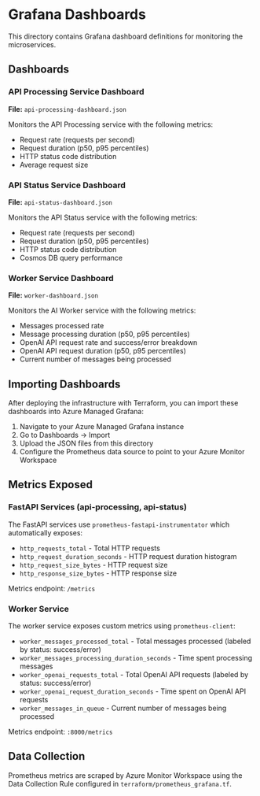# Grafana Dashboards

This directory contains Grafana dashboard definitions for monitoring the microservices.

## Dashboards

### API Processing Service Dashboard
**File:** `api-processing-dashboard.json`

Monitors the API Processing service with the following metrics:
- Request rate (requests per second)
- Request duration (p50, p95 percentiles)
- HTTP status code distribution
- Average request size

### API Status Service Dashboard
**File:** `api-status-dashboard.json`

Monitors the API Status service with the following metrics:
- Request rate (requests per second)
- Request duration (p50, p95 percentiles)
- HTTP status code distribution
- Cosmos DB query performance

### Worker Service Dashboard
**File:** `worker-dashboard.json`

Monitors the AI Worker service with the following metrics:
- Messages processed rate
- Message processing duration (p50, p95 percentiles)
- OpenAI API request rate and success/error breakdown
- OpenAI API request duration (p50, p95 percentiles)
- Current number of messages being processed

## Importing Dashboards

After deploying the infrastructure with Terraform, you can import these dashboards into Azure Managed Grafana:

1. Navigate to your Azure Managed Grafana instance
2. Go to Dashboards → Import
3. Upload the JSON files from this directory
4. Configure the Prometheus data source to point to your Azure Monitor Workspace

## Metrics Exposed

### FastAPI Services (api-processing, api-status)
The FastAPI services use `prometheus-fastapi-instrumentator` which automatically exposes:
- `http_requests_total` - Total HTTP requests
- `http_request_duration_seconds` - HTTP request duration histogram
- `http_request_size_bytes` - HTTP request size
- `http_response_size_bytes` - HTTP response size

Metrics endpoint: `/metrics`

### Worker Service
The worker service exposes custom metrics using `prometheus-client`:
- `worker_messages_processed_total` - Total messages processed (labeled by status: success/error)
- `worker_messages_processing_duration_seconds` - Time spent processing messages
- `worker_openai_requests_total` - Total OpenAI API requests (labeled by status: success/error)
- `worker_openai_request_duration_seconds` - Time spent on OpenAI API requests
- `worker_messages_in_queue` - Current number of messages being processed

Metrics endpoint: `:8000/metrics`

## Data Collection

Prometheus metrics are scraped by Azure Monitor Workspace using the Data Collection Rule configured in `terraform/prometheus_grafana.tf`.
